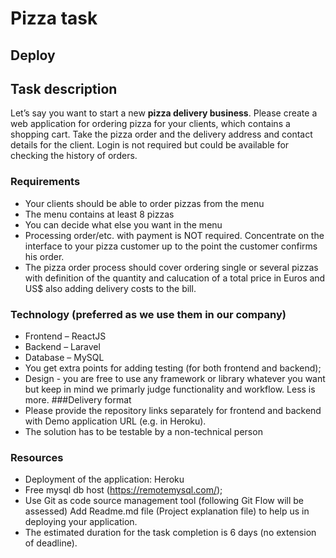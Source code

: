 # Pizza task
## Deploy

## Task description
Let’s say you want to start a new **pizza delivery business**. Please create a web application for ordering pizza for your clients, which contains a shopping cart. Take the pizza order and the delivery address and contact details for the client. Login is not required but could be available for checking the history of orders.
### Requirements
- Your clients should be able to order pizzas from the menu
- The menu contains at least 8 pizzas
- You can decide what else you want in the menu
- Processing order/etc. with payment is NOT required. Concentrate on the interface to your pizza customer up to the point the customer confirms his order.
- The pizza order process should cover ordering single or several pizzas with definition of the quantity and calucation of a total price in Euros and US$ also adding delivery costs to the bill.
### Technology (preferred as we use them in our company)
- Frontend – ReactJS
- Backend – Laravel
- Database – MySQL
- You get extra points for adding testing (for both frontend and backend);
- Design - you are free to use any framework or library whatever you want but keep in mind we primarly judge functionality and workflow. Less is more.
###Delivery format
- Please provide the repository links separately for frontend and backend with Demo application URL (e.g. in Heroku).
- The solution has to be testable by a non-technical person
### Resources
- Deployment of the application: Heroku
- Free mysql db host (https://remotemysql.com/);
- Use Git as code source management tool (following Git Flow will be assessed) Add Readme.md file (Project explanation file) to help us in deploying your application.
- The estimated duration for the task completion is 6 days (no extension of deadline).
